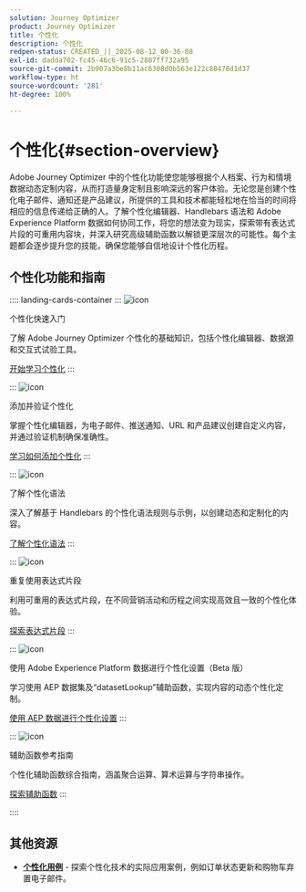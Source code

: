 ```yaml
---
solution: Journey Optimizer
product: Journey Optimizer
title: 个性化
description: 个性化
redpen-status: CREATED_||_2025-08-12_00-36-08
exl-id: dadda702-fc45-46c6-91c5-2887ff732a95
source-git-commit: 2b907a3be8b11ac6308d0b563e122c88478d1d37
workflow-type: ht
source-wordcount: '281'
ht-degree: 100%

---
```


# 个性化{#section-overview}

Adobe Journey Optimizer 中的个性化功能使您能够根据个人档案、行为和情境数据动态定制内容，从而打造量身定制且影响深远的客户体验。无论您是创建个性化电子邮件、通知还是产品建议，所提供的工具和技术都能轻松地在恰当的时间将相应的信息传递给正确的人。了解个性化编辑器、Handlebars 语法和 Adobe Experience Platform 数据如何协同工作，将您的想法变为现实，探索带有表达式片段的可重用内容块，并深入研究高级辅助函数以解锁更深层次的可能性。每个主题都会逐步提升您的技能，确保您能够自信地设计个性化历程。

## 个性化功能和指南

:::: landing-cards-container
:::
![icon](https://cdn.experienceleague.adobe.com/icons/circle-play.svg)

个性化快速入门

了解 Adobe Journey Optimizer 个性化的基础知识，包括个性化编辑器、数据源和交互式试验工具。

[开始学习个性化](../using/personalization/personalize.md)
:::

:::
![icon](https://cdn.experienceleague.adobe.com/icons/list-check.svg)

添加并验证个性化

掌握个性化编辑器，为电子邮件、推送通知、URL 和产品建议创建自定义内容，并通过验证机制确保准确性。

[学习如何添加个性化](../using/personalization/personalization-build-expressions.md)
:::

:::
![icon](https://cdn.experienceleague.adobe.com/icons/code-branch.svg)

了解个性化语法

深入了解基于 Handlebars 的个性化语法规则与示例，以创建动态和定制化的内容。

[了解个性化语法](../using/personalization/personalization-syntax.md)
:::

:::
![icon](https://cdn.experienceleague.adobe.com/icons/puzzle-piece.svg)

重复使用表达式片段

利用可重用的表达式片段，在不同营销活动和历程之间实现高效且一致的个性化体验。

[探索表达式片段](../using/personalization/use-expression-fragments.md)
:::

:::
![icon](https://cdn.experienceleague.adobe.com/icons/database.svg)

使用 Adobe Experience Platform 数据进行个性化设置（Beta 版）

学习使用 AEP 数据集及“datasetLookup”辅助函数，实现内容的动态个性化定制。

[使用 AEP 数据进行个性化设置](../using/personalization/aep-data-perso.md)
:::

:::
![icon](https://cdn.experienceleague.adobe.com/icons/screwdriver-wrench.svg)

辅助函数参考指南

个性化辅助函数综合指南，涵盖聚合运算、算术运算与字符串操作。

[探索辅助函数](functions-landing-page.md)
:::

::::


## 其他资源

- **[个性化用例](personalization-use-cases-landing-page.md)** - 探索个性化技术的实际应用案例，例如订单状态更新和购物车弃置电子邮件。
